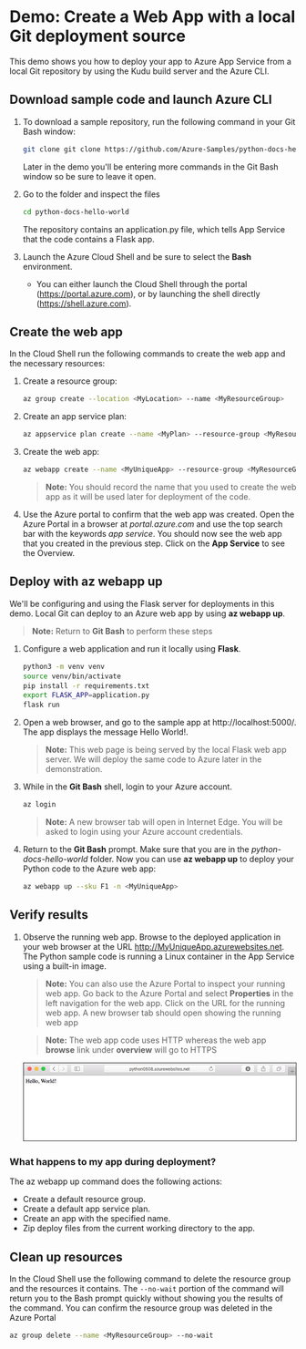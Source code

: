 # Demo: Create a Web App with a local Git deployment source

This demo shows you how to deploy your app to Azure App Service from a local Git repository by using the Kudu build server and the Azure CLI. 


## Download sample code and launch Azure CLI

1. To download a sample repository, run the following command in your Git Bash window:

    ```bash
    git clone git clone https://github.com/Azure-Samples/python-docs-hello-world
    ```

    Later in the demo you'll be entering more commands in the Git Bash window so be sure to leave it open.
    
2.  Go to the folder and inspect the files

    ```bash
    cd python-docs-hello-world
    ```
    
    The repository contains an application.py file, which tells App Service that the code contains a Flask app. 

3. Launch the Azure Cloud Shell and be sure to select the **Bash** environment.
    * You can either launch the Cloud Shell through the portal (https://portal.azure.com),
or by launching the shell directly (https://shell.azure.com).


## Create the web app 

In the Cloud Shell run the following commands to create the web app and the necessary resources:

1. Create a resource group:

    ```bash
    az group create --location <MyLocation> --name <MyResourceGroup>
    ```

2. Create an app service plan:

    ```bash
    az appservice plan create --name <MyPlan> --resource-group <MyResourceGroup>
    ```

3. Create the web app:

    ```bash
    az webapp create --name <MyUniqueApp> --resource-group <MyResourceGroup> --plan <MyPlan>  --deployment-local-git
    ```
   >**Note:** You should record the name that you used to create the web app <MyUniqueApp> as it will be used later for deployment of the code.
    
4.  Use the Azure portal to confirm that the web app was created.  Open the Azure Portal in a browser at _portal.azure.com_ and use the top search bar with the keywords _app service_.  You should now see the web app that you created in the previous step. Click on the **App Service** to see the Overview.


## Deploy with az webapp up

We'll be configuring and using the Flask server for deployments in this demo. Local Git can deploy to an Azure web app by using **az webapp up**. 

   >**Note:** Return to **Git Bash** to perform these steps

1. Configure a web application and run it locally using **Flask**.
    
    ```bash
    python3 -m venv venv
    source venv/bin/activate
    pip install -r requirements.txt
    export FLASK_APP=application.py
    flask run
    ```
2. Open a web browser, and go to the sample app at http://localhost:5000/. The app displays the message Hello World!.

   >**Note:** This web page is being served by the local Flask web app server.  We will deploy the same code to Azure later in the demonstration.

3. While in the **Git Bash** shell, login to your Azure account.

    ```bash
    az login
    ```
    
    >**Note:**  A new browser tab will open in Internet Edge.  You will be asked to login using your Azure account credentials.

4. Return to the **Git Bash** prompt. Make sure that you are in the _python-docs-hello-world_ folder. Now you can use **az webapp up** to deploy your Python code to the Azure web app:

    ```bash
    az webapp up --sku F1 -n <MyUniqueApp>
    ```

## Verify results

1. Observe the running web app.  Browse to the deployed application in your web browser at the URL http://MyUniqueApp.azurewebsites.net.
The Python sample code is running a Linux container in the App Service using a built-in image.
    
    >**Note:** You can also use the Azure Portal to inspect your running web app.  Go back to the Azure Portal and select **Properties** in the left navigation for the web app.  Click on the URL for the running web app.  A new browser tab should open showing the running web app
    
    >**Note:** The web app code uses HTTP whereas the web app **browse** link under **overview** will go to HTTPS
    
    ![running web app](https://github.com/networksetcetera/LODS/blob/master/images/demo1/run-hello-world-sample-python-app-in-browser.png)
   

### What happens to my app during deployment?

The az webapp up command does the following actions:
- Create a default resource group.
- Create a default app service plan.
- Create an app with the specified name.
- Zip deploy files from the current working directory to the app.


## Clean up resources

In the Cloud Shell use the following command to delete the resource group and the resources it contains. The `--no-wait` portion of the command will return you to the Bash prompt quickly without showing you the results of the command. You can confirm the resource group was deleted in the Azure Portal

```bash
az group delete --name <MyResourceGroup> --no-wait
```
